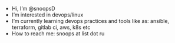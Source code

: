 - Hi, I’m @snoopsD
- I’m interested in devops/linux
- I’m currently learning devops practices and tools like as: ansible, terraform, gitlab ci, aws, k8s etc
- How to reach me: snoops at list dot ru 


